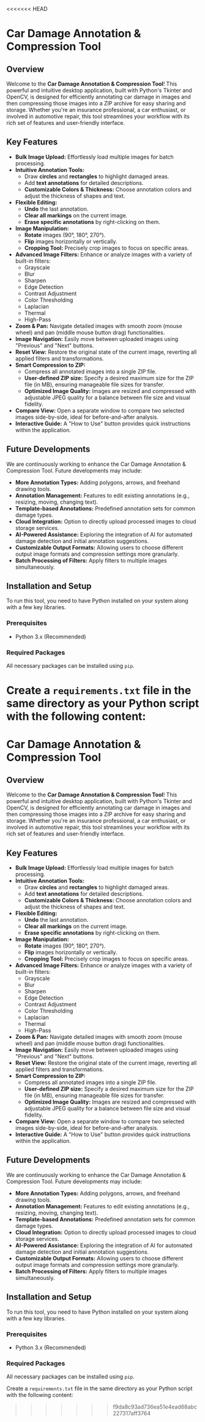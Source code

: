 <<<<<<< HEAD
# Car Damage Annotation & Compression Tool

## Overview

Welcome to the **Car Damage Annotation & Compression Tool**! This powerful and intuitive desktop application, built with Python's Tkinter and OpenCV, is designed for efficiently annotating car damage in images and then compressing those images into a ZIP archive for easy sharing and storage. Whether you're an insurance professional, a car enthusiast, or involved in automotive repair, this tool streamlines your workflow with its rich set of features and user-friendly interface.

## Key Features

* **Bulk Image Upload:** Effortlessly load multiple images for batch processing.
* **Intuitive Annotation Tools:**
    * Draw **circles** and **rectangles** to highlight damaged areas.
    * Add **text annotations** for detailed descriptions.
    * **Customizable Colors & Thickness:** Choose annotation colors and adjust the thickness of shapes and text.
* **Flexible Editing:**
    * **Undo** the last annotation.
    * **Clear all markings** on the current image.
    * **Erase specific annotations** by right-clicking on them.
* **Image Manipulation:**
    * **Rotate** images (90°, 180°, 270°).
    * **Flip** images horizontally or vertically.
    * **Cropping Tool:** Precisely crop images to focus on specific areas.
* **Advanced Image Filters:** Enhance or analyze images with a variety of built-in filters:
    * Grayscale
    * Blur
    * Sharpen
    * Edge Detection
    * Contrast Adjustment
    * Color Thresholding
    * Laplacian
    * Thermal
    * High-Pass
* **Zoom & Pan:** Navigate detailed images with smooth zoom (mouse wheel) and pan (middle mouse button drag) functionalities.
* **Image Navigation:** Easily move between uploaded images using "Previous" and "Next" buttons.
* **Reset View:** Restore the original state of the current image, reverting all applied filters and transformations.
* **Smart Compression to ZIP:**
    * Compress all annotated images into a single ZIP file.
    * **User-defined ZIP size:** Specify a desired maximum size for the ZIP file (in MB), ensuring manageable file sizes for transfer.
    * **Optimized Image Quality:** Images are resized and compressed with adjustable JPEG quality for a balance between file size and visual fidelity.
* **Compare View:** Open a separate window to compare two selected images side-by-side, ideal for before-and-after analysis.
* **Interactive Guide:** A "How to Use" button provides quick instructions within the application.

## Future Developments

We are continuously working to enhance the Car Damage Annotation & Compression Tool. Future developments may include:

* **More Annotation Types:** Adding polygons, arrows, and freehand drawing tools.
* **Annotation Management:** Features to edit existing annotations (e.g., resizing, moving, changing text).
* **Template-based Annotations:** Predefined annotation sets for common damage types.
* **Cloud Integration:** Option to directly upload processed images to cloud storage services.
* **AI-Powered Assistance:** Exploring the integration of AI for automated damage detection and initial annotation suggestions.
* **Customizable Output Formats:** Allowing users to choose different output image formats and compression settings more granularly.
* **Batch Processing of Filters:** Apply filters to multiple images simultaneously.

## Installation and Setup

To run this tool, you need to have Python installed on your system along with a few key libraries.

### Prerequisites

* Python 3.x (Recommended)

### Required Packages

All necessary packages can be installed using `pip`.

Create a `requirements.txt` file in the same directory as your Python script with the following content:
=======
# Car Damage Annotation & Compression Tool

## Overview

Welcome to the **Car Damage Annotation & Compression Tool**! This powerful and intuitive desktop application, built with Python's Tkinter and OpenCV, is designed for efficiently annotating car damage in images and then compressing those images into a ZIP archive for easy sharing and storage. Whether you're an insurance professional, a car enthusiast, or involved in automotive repair, this tool streamlines your workflow with its rich set of features and user-friendly interface.

## Key Features

* **Bulk Image Upload:** Effortlessly load multiple images for batch processing.
* **Intuitive Annotation Tools:**
    * Draw **circles** and **rectangles** to highlight damaged areas.
    * Add **text annotations** for detailed descriptions.
    * **Customizable Colors & Thickness:** Choose annotation colors and adjust the thickness of shapes and text.
* **Flexible Editing:**
    * **Undo** the last annotation.
    * **Clear all markings** on the current image.
    * **Erase specific annotations** by right-clicking on them.
* **Image Manipulation:**
    * **Rotate** images (90°, 180°, 270°).
    * **Flip** images horizontally or vertically.
    * **Cropping Tool:** Precisely crop images to focus on specific areas.
* **Advanced Image Filters:** Enhance or analyze images with a variety of built-in filters:
    * Grayscale
    * Blur
    * Sharpen
    * Edge Detection
    * Contrast Adjustment
    * Color Thresholding
    * Laplacian
    * Thermal
    * High-Pass
* **Zoom & Pan:** Navigate detailed images with smooth zoom (mouse wheel) and pan (middle mouse button drag) functionalities.
* **Image Navigation:** Easily move between uploaded images using "Previous" and "Next" buttons.
* **Reset View:** Restore the original state of the current image, reverting all applied filters and transformations.
* **Smart Compression to ZIP:**
    * Compress all annotated images into a single ZIP file.
    * **User-defined ZIP size:** Specify a desired maximum size for the ZIP file (in MB), ensuring manageable file sizes for transfer.
    * **Optimized Image Quality:** Images are resized and compressed with adjustable JPEG quality for a balance between file size and visual fidelity.
* **Compare View:** Open a separate window to compare two selected images side-by-side, ideal for before-and-after analysis.
* **Interactive Guide:** A "How to Use" button provides quick instructions within the application.

## Future Developments

We are continuously working to enhance the Car Damage Annotation & Compression Tool. Future developments may include:

* **More Annotation Types:** Adding polygons, arrows, and freehand drawing tools.
* **Annotation Management:** Features to edit existing annotations (e.g., resizing, moving, changing text).
* **Template-based Annotations:** Predefined annotation sets for common damage types.
* **Cloud Integration:** Option to directly upload processed images to cloud storage services.
* **AI-Powered Assistance:** Exploring the integration of AI for automated damage detection and initial annotation suggestions.
* **Customizable Output Formats:** Allowing users to choose different output image formats and compression settings more granularly.
* **Batch Processing of Filters:** Apply filters to multiple images simultaneously.

## Installation and Setup

To run this tool, you need to have Python installed on your system along with a few key libraries.

### Prerequisites

* Python 3.x (Recommended)

### Required Packages

All necessary packages can be installed using `pip`.

Create a `requirements.txt` file in the same directory as your Python script with the following content:
>>>>>>> f9da8c93ad736ea51e4ead68abc227317aff3764
